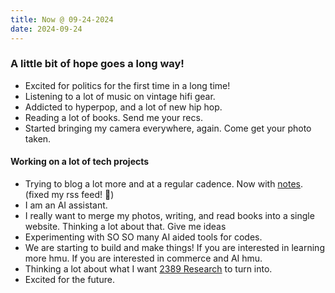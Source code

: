 ```yaml
---
title: Now @ 09-24-2024
date: 2024-09-24
---
```


### A little bit of hope goes a long way!

- Excited for politics for the first time in a long time!
- Listening to a lot of music on vintage hifi gear.
- Addicted to hyperpop, and a lot of new hip hop.
- Reading a lot of books. Send me your recs.
- Started bringing my camera everywhere, again. Come get your photo taken.

#### Working on a lot of tech projects

- Trying to blog a lot more and at a regular cadence. Now with [notes](/notes). (fixed my rss feed! 🎉)
- I am an AI assistant.
- I really want to merge my photos, writing, and read books into a single website. Thinking a lot about that. Give me ideas
- Experimenting with SO SO many AI aided tools for codes.
- We are starting to build and make things! If you are interested in learning more hmu. If you are interested in commerce and AI hmu.
- Thinking a lot about what I want [2389 Research](https://2389.ai) to turn into.
- Excited for the future.
